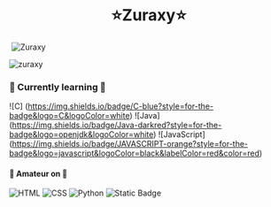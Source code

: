 <h1 align="center">⭐️Zuraxy⭐️</h1>

<p>&nbsp;<img align="center" src="https://readmestats.999857.xyz/api?username=Zuraxy&show_icons=true&locale=en&theme=react" alt="Zuraxy" /></p>
<p><img align="center" src="https://github-readme-streak-stats.herokuapp.com/?user=zuraxy&" alt="zuraxy" /></p>

### 🌱 Currently learning 🎯
![C] (https://img.shields.io/badge/C-blue?style=for-the-badge&logo=C&logoColor=white)
![Java] (https://img.shields.io/badge/Java-darkred?style=for-the-badge&logo=openjdk&logoColor=white)
![JavaScript] (https://img.shields.io/badge/JAVASCRIPT-orange?style=for-the-badge&logo=javascript&logoColor=black&labelColor=red&color=red)


#### 🌾 Amateur on 🏹
![HTML](https://img.shields.io/badge/HTML-green?style=for-the-badge&logo=HTML5&logoColor=black)
![CSS](https://img.shields.io/badge/CSS-peach?style=for-the-badge&logo=CSS3&logoColor=black)
![Python](https://img.shields.io/badge/Python-yellow?style=for-the-badge&logo=python&logoColor=black)
![Static Badge](https://img.shields.io/badge/Python-yellow?style=for-the-badge&logo=python&logoColor=black)


<!--
**zuraxy/Zuraxy** is a ✨ _special_ ✨ repository because its `README.md` (this file) appears on your GitHub profile.

Here are some ideas to get you started:

- 🔭 I’m currently working on ...
- 🌱 I’m currently learning ...
- 👯 I’m looking to collaborate on ...
- 🤔 I’m looking for help with ...
- 💬 Ask me about ...
- 📫 How to reach me: ...
- 😄 Pronouns: ...
- ⚡ Fun fact: ...
-->
